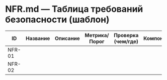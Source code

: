 # NFR.md — Таблица требований безопасности (шаблон)

| ID     | Название | Описание | Метрика/Порог | Проверка (чем/где) | Компонент | Приоритет |
|--------|----------|----------|---------------|--------------------|-----------|-----------|
| NFR-01 |          |          |               |                    |           |           |
| NFR-02 |          |          |               |                    |           |           |
